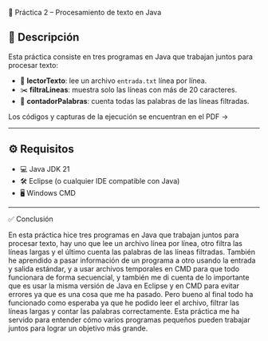 📄 Práctica 2 – Procesamiento de texto en Java

## 📌 Descripción
Esta práctica consiste en tres programas en Java que trabajan juntos para procesar texto:

- 📝 **lectorTexto**: lee un archivo `entrada.txt` línea por línea.  
- ✂️ **filtraLineas**: muestra solo las líneas con más de 20 caracteres.  
- 🔢 **contadorPalabras**: cuenta todas las palabras de las líneas filtradas.  

Los códigos y capturas de la ejecución se encuentran en el PDF -> 

---

## ⚙️ Requisitos
- 💻 Java JDK 21  
- 🛠️ Eclipse (o cualquier IDE compatible con Java)  
- 🖥️ Windows CMD

---

✅ Conclusión

En esta práctica hice tres programas en Java que trabajan juntos para procesar texto, hay uno que lee un archivo línea por línea, 
otro filtra las líneas largas y el último cuenta las palabras de las líneas filtradas. También he aprendido a pasar información de un programa a otro 
usando la entrada y salida estándar, y a usar archivos temporales en CMD para que todo funcionara de forma secuencial, y también me di cuenta de lo 
importante que es usar la misma versión de Java en Eclipse y en CMD para evitar errores ya que es una cosa que me ha pasado. Pero bueno al final todo 
ha funcionado como esperaba ya que he podido leer el archivo, filtrar las líneas largas y contar las palabras correctamente. Esta práctica me ha servido 
para entender cómo varios programas pequeños pueden trabajar juntos para lograr un objetivo más grande.
